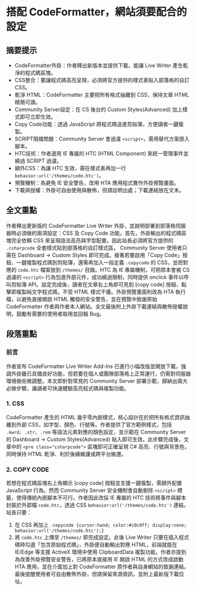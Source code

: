 # 搭配 CodeFormatter，網站須要配合的設定

## 摘要提示
- CodeFormatter外掛：作者釋出新版本並提供下載，能讓 Live Writer 產生乾淨的程式碼區塊。
- CSS整合：要讓程式碼高亮呈現，必須將官方提供的樣式表貼入部落格的自訂 CSS。
- 乾淨 HTML：CodeFormatter 主要把所有格式抽離到 CSS，保持文章 HTML 精簡可讀。
- Community Server設定：在 CS 後台的 Custom Styles(Advanced) 加上樣式即可立即生效。
- Copy Code功能：透過 JavaScript 將程式碼送進剪貼簿，方便讀者一鍵複製。
- SCRIPT阻擋問題：Community Server 會過濾 `<script>`，需用替代方案嵌入腳本。
- HTC技術：作者選用 IE 專屬的 HTC (HTML Component) 來統一管理事件並繞過 SCRIPT 過濾。
- 額外CSS：為讓 HTC 生效，需在樣式表再加一行 `behavior:url('/themes/code.htc')`。
- 預覽機制：為避免 IE 安全警告，改用 HTA 應用程式實作外掛預覽畫面。
- 下載與授權：外掛可自由使用與散佈，但請註明出處；下載連結放在文末。

## 全文重點
作者釋出更新版的 CodeFormatter Live Writer 外掛，並說明部署到部落格伺服器時必須做的兩項設定：CSS 及 Copy Code 功能。首先，外掛輸出的程式碼區塊完全依賴 CSS 來呈現語法高亮與字型配置，因此站長必須將官方提供的 `.csharpcode` 全套樣式貼到部落格的自訂樣式區， Community Server 使用者只需在 Dashboard → Custom Styles 即可完成。接著若要啟用「Copy Code」按鈕，一鍵複製程式碼到剪貼簿，還需再加入一段定義 `.copycode` 的 CSS，並把對應的 `code.htc` 檔案放到 `/themes/` 目錄。HTC 為 IE 專屬機制，可把原本會被 CS 過濾的 `<script>` 行為包進外部元件，成功繞過限制，同時提供 onclick 事件以呼叫剪貼簿 API。設定完成後，讀者在文章右上角即可見到 [copy code] 按鈕，點擊即複製純文字程式碼，不受 HTML 樣式干擾。外掛預覽畫面則改為 HTA 執行檔，以避免直接開啟 HTML 觸發的安全警告，並在預覽中致謝原始 CodeFormatter 作者與作者本人網站。全文最後附上外掛下載連結與散佈授權說明，鼓勵有需要的使用者取用並回報 Bug。

## 段落重點
### 前言
作者宣布 CodeFormatter Live Writer Add-Ins 已進行小幅改版並開放下載，強調外掛雖已具備良好功能，但若要在個人或團隊部落格上正常運行，仍需對伺服器環境做些微調整。本文即針對常見的 Community Server 部署示範，歸納出兩大必做步驟，讓讀者可快速體驗高亮程式碼與複製功能。

### 1. CSS
CodeFormatter 產生的 HTML 幾乎零內嵌樣式，核心設計在於把所有格式資訊抽離到外部 CSS，如字型、顏色、行號等。作者提供了官方範例樣式，包括 `.kwrd`、`.str`、`.rem` 等語法元素對應的顏色設定，並示範在 Community Server 的 Dashboard → Custom Styles(Advanced) 貼入即可生效。此步驟完成後，文章中的 `<pre class="csharpcode">` 區塊即可正確呈現 C# 高亮、行號與背景色，同時保持 HTML 乾淨、利於後續維護或跨平台搬遷。

### 2. COPY CODE
若想在程式碼區塊右上角顯示 [copy code] 按鈕並支援一鍵複製，需額外配置 JavaScript 行為。然而 Community Server 安全機制會自動剔除 `<script>` 標籤，使得傳統內嵌腳本不可行。作者因此改採 IE 專屬的 HTC 技術將事件與腳本封裝於外部檔 `code.htc`，透過 CSS `behavior:url('/themes/code.htc')` 連結。站長只要：
1. 在 CSS 再加上 `.copycode {cursor:hand; color:#c0c0ff; display:none; behavior:url('/themes/code.htc');}`
2. 將 `code.htc` 上傳至 `/themes/`
即完成設定。此後 Live Writer 只要在插入程式碼時勾選「包含原始程式碼」，外掛便自動輸出對應 HTML，前端就能在 IE/Edge 等支援 ActiveX 環境中使用 ClipboardData 複製功能。作者亦提到為改善外掛預覽安全警告，已將原本直接用 IE 開啟 HTML 的方式改成啟動 HTA 應用，並在介面加上對 CodeFormatter 原作者與自身網站的致謝連結。最後提醒使用者可自由散佈外掛，但請保留來源資訊，並附上最新版下載位址。